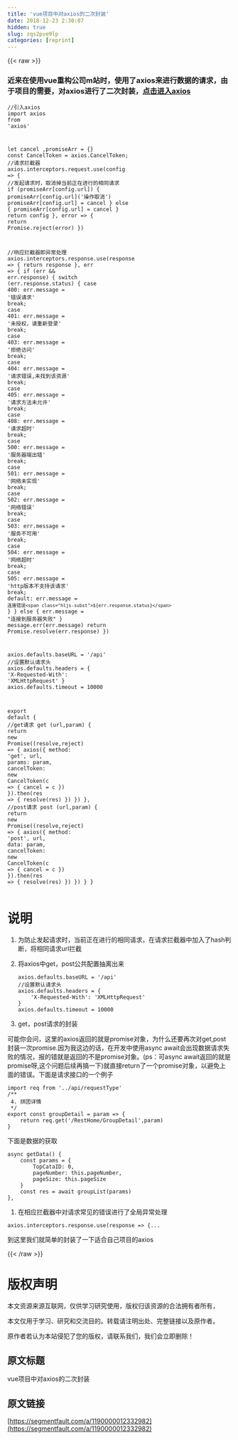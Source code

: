 ```yaml
---
title: 'vue项目中对axios的二次封装' 
date: 2018-12-23 2:30:07
hidden: true
slug: zqs2pve9lp
categories: [reprint]
---
```


{{< raw >}}

                    
<h3 id="articleHeader0">近来在使用vue重构公司m站时，使用了axios来进行数据的请求，由于项目的需要，对axios进行了二次封装，<a href="http://github.com/axios/axios" rel="nofollow noreferrer" target="_blank">点击进入axios</a>
</h3>
<div class="widget-codetool" style="display:none;">
      <div class="widget-codetool--inner">
      <span class="selectCode code-tool" data-toggle="tooltip" data-placement="top" title="" data-original-title="全选"></span>
      <span type="button" class="copyCode code-tool" data-toggle="tooltip" data-placement="top" data-clipboard-text="//引入axios
import axios from 'axios'

let cancel ,promiseArr = {}
const CancelToken = axios.CancelToken;
//请求拦截器
axios.interceptors.request.use(config => {
    //发起请求时，取消掉当前正在进行的相同请求
    if (promiseArr[config.url]) {
        promiseArr[config.url]('操作取消')
        promiseArr[config.url] = cancel
    } else {
        promiseArr[config.url] = cancel
    }
      return config
}, error => {
    return Promise.reject(error)
})

//响应拦截器即异常处理
axios.interceptors.response.use(response => {
    return response
}, err => {
    if (err &amp;&amp; err.response) {
      switch (err.response.status) {
        case 400:
          err.message = '错误请求'
          break;
        case 401:
          err.message = '未授权，请重新登录'
          break;
        case 403:
          err.message = '拒绝访问'
          break;
        case 404:
          err.message = '请求错误,未找到该资源'
          break;
        case 405:
          err.message = '请求方法未允许'
          break;
        case 408:
          err.message = '请求超时'
          break;
        case 500:
          err.message = '服务器端出错'
          break;
        case 501:
          err.message = '网络未实现'
          break;
        case 502:
          err.message = '网络错误'
          break;
        case 503:
          err.message = '服务不可用'
          break;
        case 504:
          err.message = '网络超时'
          break;
        case 505:
          err.message = 'http版本不支持该请求'
          break;
        default:
          err.message = `连接错误${err.response.status}`
      }
    } else {
      err.message = &quot;连接到服务器失败&quot;
    }
    message.err(err.message)
      return Promise.resolve(err.response)
})

axios.defaults.baseURL = '/api'
//设置默认请求头
axios.defaults.headers = {
    'X-Requested-With': 'XMLHttpRequest'
}
axios.defaults.timeout = 10000

export default {
  //get请求
    get (url,param) {
      return new Promise((resolve,reject) => {
        axios({
          method: 'get',
          url,
          params: param,
          cancelToken: new CancelToken(c => {
            cancel = c
          })
        }).then(res => {
          resolve(res)
        })
      })
    },
  //post请求
    post (url,param) {
      return new Promise((resolve,reject) => {
        axios({
          method: 'post',
          url,
          data: param,
          cancelToken: new CancelToken(c => {
            cancel = c
          })
        }).then(res => {
          resolve(res)
        })
      })
     }
  }" title="" data-original-title="复制"></span>
      <span type="button" class="saveToNote code-tool" data-toggle="tooltip" data-placement="top" title="" data-original-title="放进笔记"></span>
      </div>
      </div><pre class="javascript hljs"><code class="javascript"><span class="hljs-comment">//引入axios</span>
<span class="hljs-keyword">import</span> axios <span class="hljs-keyword">from</span> <span class="hljs-string">'axios'</span>

<span class="hljs-keyword">let</span> cancel ,promiseArr = {}
<span class="hljs-keyword">const</span> CancelToken = axios.CancelToken;
<span class="hljs-comment">//请求拦截器</span>
axios.interceptors.request.use(<span class="hljs-function"><span class="hljs-params">config</span> =&gt;</span> {
    <span class="hljs-comment">//发起请求时，取消掉当前正在进行的相同请求</span>
    <span class="hljs-keyword">if</span> (promiseArr[config.url]) {
        promiseArr[config.url](<span class="hljs-string">'操作取消'</span>)
        promiseArr[config.url] = cancel
    } <span class="hljs-keyword">else</span> {
        promiseArr[config.url] = cancel
    }
      <span class="hljs-keyword">return</span> config
}, error =&gt; {
    <span class="hljs-keyword">return</span> <span class="hljs-built_in">Promise</span>.reject(error)
})

<span class="hljs-comment">//响应拦截器即异常处理</span>
axios.interceptors.response.use(<span class="hljs-function"><span class="hljs-params">response</span> =&gt;</span> {
    <span class="hljs-keyword">return</span> response
}, err =&gt; {
    <span class="hljs-keyword">if</span> (err &amp;&amp; err.response) {
      <span class="hljs-keyword">switch</span> (err.response.status) {
        <span class="hljs-keyword">case</span> <span class="hljs-number">400</span>:
          err.message = <span class="hljs-string">'错误请求'</span>
          <span class="hljs-keyword">break</span>;
        <span class="hljs-keyword">case</span> <span class="hljs-number">401</span>:
          err.message = <span class="hljs-string">'未授权，请重新登录'</span>
          <span class="hljs-keyword">break</span>;
        <span class="hljs-keyword">case</span> <span class="hljs-number">403</span>:
          err.message = <span class="hljs-string">'拒绝访问'</span>
          <span class="hljs-keyword">break</span>;
        <span class="hljs-keyword">case</span> <span class="hljs-number">404</span>:
          err.message = <span class="hljs-string">'请求错误,未找到该资源'</span>
          <span class="hljs-keyword">break</span>;
        <span class="hljs-keyword">case</span> <span class="hljs-number">405</span>:
          err.message = <span class="hljs-string">'请求方法未允许'</span>
          <span class="hljs-keyword">break</span>;
        <span class="hljs-keyword">case</span> <span class="hljs-number">408</span>:
          err.message = <span class="hljs-string">'请求超时'</span>
          <span class="hljs-keyword">break</span>;
        <span class="hljs-keyword">case</span> <span class="hljs-number">500</span>:
          err.message = <span class="hljs-string">'服务器端出错'</span>
          <span class="hljs-keyword">break</span>;
        <span class="hljs-keyword">case</span> <span class="hljs-number">501</span>:
          err.message = <span class="hljs-string">'网络未实现'</span>
          <span class="hljs-keyword">break</span>;
        <span class="hljs-keyword">case</span> <span class="hljs-number">502</span>:
          err.message = <span class="hljs-string">'网络错误'</span>
          <span class="hljs-keyword">break</span>;
        <span class="hljs-keyword">case</span> <span class="hljs-number">503</span>:
          err.message = <span class="hljs-string">'服务不可用'</span>
          <span class="hljs-keyword">break</span>;
        <span class="hljs-keyword">case</span> <span class="hljs-number">504</span>:
          err.message = <span class="hljs-string">'网络超时'</span>
          <span class="hljs-keyword">break</span>;
        <span class="hljs-keyword">case</span> <span class="hljs-number">505</span>:
          err.message = <span class="hljs-string">'http版本不支持该请求'</span>
          <span class="hljs-keyword">break</span>;
        <span class="hljs-keyword">default</span>:
          err.message = <span class="hljs-string">`连接错误<span class="hljs-subst">${err.response.status}</span>`</span>
      }
    } <span class="hljs-keyword">else</span> {
      err.message = <span class="hljs-string">"连接到服务器失败"</span>
    }
    message.err(err.message)
      <span class="hljs-keyword">return</span> <span class="hljs-built_in">Promise</span>.resolve(err.response)
})

axios.defaults.baseURL = <span class="hljs-string">'/api'</span>
<span class="hljs-comment">//设置默认请求头</span>
axios.defaults.headers = {
    <span class="hljs-string">'X-Requested-With'</span>: <span class="hljs-string">'XMLHttpRequest'</span>
}
axios.defaults.timeout = <span class="hljs-number">10000</span>

<span class="hljs-keyword">export</span> <span class="hljs-keyword">default</span> {
  <span class="hljs-comment">//get请求</span>
    get (url,param) {
      <span class="hljs-keyword">return</span> <span class="hljs-keyword">new</span> <span class="hljs-built_in">Promise</span>(<span class="hljs-function">(<span class="hljs-params">resolve,reject</span>) =&gt;</span> {
        axios({
          <span class="hljs-attr">method</span>: <span class="hljs-string">'get'</span>,
          url,
          <span class="hljs-attr">params</span>: param,
          <span class="hljs-attr">cancelToken</span>: <span class="hljs-keyword">new</span> CancelToken(<span class="hljs-function"><span class="hljs-params">c</span> =&gt;</span> {
            cancel = c
          })
        }).then(<span class="hljs-function"><span class="hljs-params">res</span> =&gt;</span> {
          resolve(res)
        })
      })
    },
  <span class="hljs-comment">//post请求</span>
    post (url,param) {
      <span class="hljs-keyword">return</span> <span class="hljs-keyword">new</span> <span class="hljs-built_in">Promise</span>(<span class="hljs-function">(<span class="hljs-params">resolve,reject</span>) =&gt;</span> {
        axios({
          <span class="hljs-attr">method</span>: <span class="hljs-string">'post'</span>,
          url,
          <span class="hljs-attr">data</span>: param,
          <span class="hljs-attr">cancelToken</span>: <span class="hljs-keyword">new</span> CancelToken(<span class="hljs-function"><span class="hljs-params">c</span> =&gt;</span> {
            cancel = c
          })
        }).then(<span class="hljs-function"><span class="hljs-params">res</span> =&gt;</span> {
          resolve(res)
        })
      })
     }
  }</code></pre>
<h1 id="articleHeader1">说明</h1>
<ol>
<li>为防止发起请求时，当前正在进行的相同请求，在请求拦截器中加入了hash判断，将相同请求url拦截</li>
<li>
<p>将axios中get，post公共配置抽离出来</p>
<div class="widget-codetool" style="display:none;">
      <div class="widget-codetool--inner">
      <span class="selectCode code-tool" data-toggle="tooltip" data-placement="top" title="" data-original-title="全选"></span>
      <span type="button" class="copyCode code-tool" data-toggle="tooltip" data-placement="top" data-clipboard-text="axios.defaults.baseURL = '/api'
//设置默认请求头
axios.defaults.headers = {
    'X-Requested-With': 'XMLHttpRequest'
}
axios.defaults.timeout = 10000" title="" data-original-title="复制"></span>
      <span type="button" class="saveToNote code-tool" data-toggle="tooltip" data-placement="top" title="" data-original-title="放进笔记"></span>
      </div>
      </div><pre class="hljs stylus"><code>axios<span class="hljs-selector-class">.defaults</span><span class="hljs-selector-class">.baseURL</span> = <span class="hljs-string">'/api'</span>
<span class="hljs-comment">//设置默认请求头</span>
axios<span class="hljs-selector-class">.defaults</span><span class="hljs-selector-class">.headers</span> = {
    <span class="hljs-string">'X-Requested-With'</span>: <span class="hljs-string">'XMLHttpRequest'</span>
}
axios<span class="hljs-selector-class">.defaults</span><span class="hljs-selector-class">.timeout</span> = <span class="hljs-number">10000</span></code></pre>
</li>
<li>get，post请求的封装</li>
</ol>
<p>可能你会问，这里的axios返回的就是promise对象，为什么还要再次对get,post封装一次promise.因为我这边的话，在开发中使用async await会出现数据请求失败的情况，报的错就是返回的不是promise对象。(ps：可async await返回的就是promise呀,这个问题后续再搞一下)就直接return了一个promise对象，以避免上面的错误。下面是请求接口的一个例子</p>
<div class="widget-codetool" style="display:none;">
      <div class="widget-codetool--inner">
      <span class="selectCode code-tool" data-toggle="tooltip" data-placement="top" title="" data-original-title="全选"></span>
      <span type="button" class="copyCode code-tool" data-toggle="tooltip" data-placement="top" data-clipboard-text="import req from '../api/requestType'
/**
 4. 拼团详情
 */
export const groupDetail = param => {
    return req.get('/RestHome/GroupDetail',param)
}" title="" data-original-title="复制"></span>
      <span type="button" class="saveToNote code-tool" data-toggle="tooltip" data-placement="top" title="" data-original-title="放进笔记"></span>
      </div>
      </div><pre class="hljs javascript"><code><span class="hljs-keyword">import</span> req <span class="hljs-keyword">from</span> <span class="hljs-string">'../api/requestType'</span>
<span class="hljs-comment">/**
 4. 拼团详情
 */</span>
<span class="hljs-keyword">export</span> <span class="hljs-keyword">const</span> groupDetail = <span class="hljs-function"><span class="hljs-params">param</span> =&gt;</span> {
    <span class="hljs-keyword">return</span> req.get(<span class="hljs-string">'/RestHome/GroupDetail'</span>,param)
}</code></pre>
<p>下面是数据的获取</p>
<div class="widget-codetool" style="display:none;">
      <div class="widget-codetool--inner">
      <span class="selectCode code-tool" data-toggle="tooltip" data-placement="top" title="" data-original-title="全选"></span>
      <span type="button" class="copyCode code-tool" data-toggle="tooltip" data-placement="top" data-clipboard-text="async getData() {
    const params = {
        TopCataID: 0,
        pageNumber: this.pageNumber,
        pageSize: this.pageSize
    }
    const res = await groupList(params)
}," title="" data-original-title="复制"></span>
      <span type="button" class="saveToNote code-tool" data-toggle="tooltip" data-placement="top" title="" data-original-title="放进笔记"></span>
      </div>
      </div><pre class="hljs cs"><code><span class="hljs-function"><span class="hljs-keyword">async</span> <span class="hljs-title">getData</span>(<span class="hljs-params"></span>) </span>{
    <span class="hljs-keyword">const</span> <span class="hljs-keyword">params</span> = {
        TopCataID: <span class="hljs-number">0</span>,
        pageNumber: <span class="hljs-keyword">this</span>.pageNumber,
        pageSize: <span class="hljs-keyword">this</span>.pageSize
    }
    <span class="hljs-keyword">const</span> res = <span class="hljs-keyword">await</span> groupList(<span class="hljs-keyword">params</span>)
},</code></pre>
<ol><li>在相应拦截器中对请求常见的错误进行了全局异常处理</li></ol>
<div class="widget-codetool" style="display:none;">
      <div class="widget-codetool--inner">
      <span class="selectCode code-tool" data-toggle="tooltip" data-placement="top" title="" data-original-title="全选"></span>
      <span type="button" class="copyCode code-tool" data-toggle="tooltip" data-placement="top" data-clipboard-text="axios.interceptors.response.use(response => {..." title="" data-original-title="复制"></span>
      <span type="button" class="saveToNote code-tool" data-toggle="tooltip" data-placement="top" title="" data-original-title="放进笔记"></span>
      </div>
      </div><pre class="hljs stylus"><code style="word-break: break-word; white-space: initial;">axios<span class="hljs-selector-class">.interceptors</span><span class="hljs-selector-class">.response</span><span class="hljs-selector-class">.use</span>(response =&gt; {...</code></pre>
<p>到这里我们就简单的封装了一下适合自己项目的axios</p>

                
{{< /raw >}}

# 版权声明
本文资源来源互联网，仅供学习研究使用，版权归该资源的合法拥有者所有，

本文仅用于学习、研究和交流目的。转载请注明出处、完整链接以及原作者。

原作者若认为本站侵犯了您的版权，请联系我们，我们会立即删除！

## 原文标题
vue项目中对axios的二次封装

## 原文链接
[https://segmentfault.com/a/1190000012332982](https://segmentfault.com/a/1190000012332982)

